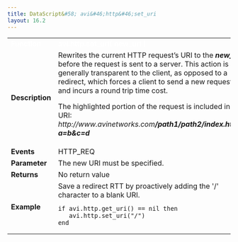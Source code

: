 ```yaml
---
title: DataScript&#58; avi&#46;http&#46;set_uri
layout: 16.2
---
```

<table class="table table-hover table table-bordered table-hover">  
<tbody>       
<tr>   
<td><span style="color: white; font-size: medium;"><strong>Function</strong></span></td>
<td><span style="color: white;"><b>avi.http.set_uri( new_uri )</b></span></td>
</tr>
<tr>   
<td><span style="font-size: medium;"><strong>Description</strong></span></td>
<td>Rewrites the current HTTP request’s URI to the <strong><em>new_uri</em></strong> before the request is sent to a server. This action is generally transparent to the client, as opposed to a redirect, which forces a client to send a new request and incurs a round trip time cost.<p></p> <p>The highlighted portion of the request is included in the URI:<br> <em>http://www.avinetworks.com<strong>/path1/path2/index.html?a=b&amp;c=d</strong></em></p></td>
</tr>
<tr>   
<td><span style="font-size: medium;"><strong>Events</strong></span></td>
<td>HTTP_REQ</td>
</tr>
<tr>   
<td><span style="font-size: medium;"><strong>Parameter</strong></span></td>
<td>The new URI must be specified.</td>
</tr>
<tr>   
<td><span style="font-size: medium;"><strong>Returns</strong></span></td>
<td>No return value</td>
</tr>
<tr>   
<td><span style="font-size: medium;"><strong>Example</strong></span></td>
<td>Save a redirect RTT by proactively adding the '/' character to a blank URI.<br> 
<!-- Crayon Syntax Highlighter v2.7.1 --> <pre><code class="language-lua">if avi.http.get_uri() == nil then
   avi.http.set_uri("/")
end</code></pre> 
<!-- [Format Time: 0.0013 seconds] --></td>
</tr>
</tbody>
</table> 